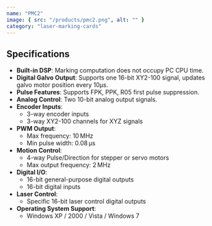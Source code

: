 ```yaml
---
name: "PMC2"
image: { src: "/products/pmc2.png", alt: "" }
category: "laser-marking-cards"
---
```


## Specifications

- **Built-in DSP**: Marking computation does not occupy PC CPU time.
- **Digital Galvo Output**: Supports one 16-bit XY2-100 signal, updates galvo motor position every 10μs.
- **Pulse Features**: Supports FPK, PPK, R05 first pulse suppression.
- **Analog Control**: Two 10-bit analog output signals.
- **Encoder Inputs**:
  - 3-way encoder inputs
  - 3-way XY2-100 channels for XYZ signals
- **PWM Output**:
  - Max frequency: 10 MHz
  - Min pulse width: 0.08 μs
- **Motion Control**:
  - 4-way Pulse/Direction for stepper or servo motors
  - Max output frequency: 2 MHz
- **Digital I/O**:
  - 16-bit general-purpose digital outputs
  - 16-bit digital inputs
- **Laser Control**:
  - Specific 16-bit laser control digital outputs
- **Operating System Support**:
  - Windows XP / 2000 / Vista / Windows 7
